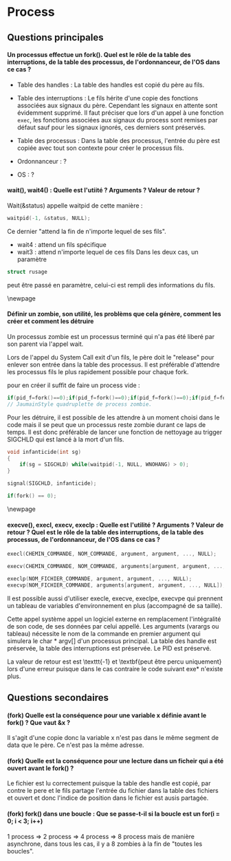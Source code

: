 # Process

## Questions principales

#### Un processus effectue un fork(). Quel est le rôle de la table des interruptions, de la table des processus, de l'ordonnanceur, de l'OS dans ce cas ?

+ Table des handles : La table des handles est copié du père au fils.
+ Table des interruptions : Le fils hérite d'une copie des fonctions associées
  aux signaux du père. Cependant les signaux en attente sont évidemment
  supprimé. Il faut préciser que lors d'un appel à une fonction `exec`, les
  fonctions associées aux signaux du process sont remises par défaut sauf pour
  les signaux ignorés, ces derniers sont préservés.

+ Table des processus : Dans la table des processus, l'entrée du père est copiée
  avec tout son contexte pour créer le processus fils.

+ Ordonnanceur : ?
+ OS : ?

#### wait(), wait4() : Quelle est l'utiité ? Arguments ? Valeur de retour ?

Wait(&status) appelle waitpid de cette manière :

```C
waitpid(-1, &status, NULL);
```

Ce dernier "attend la fin de n'importe lequel de ses fils".

+ wait4 : attend un fils spécifique
+ wait3 : attend n'importe lequel de ces fils
Dans les deux cas, un paramètre 
```C
struct rusage
```
peut être passé en paramètre, celui-ci est rempli des informations du fils.

\newpage

#### Définir un zombie, son utilité, les problèms que cela génère, comment les créer et comment les détruire

Un processus zombie est un processus terminé qui n'a pas été liberé par son
parent via l'appel wait.

Lors de l'appel du System Call exit d'un fils, le père doit le "release" pour
enlever son entrée dans la table des processus. Il est préférable d'attendre les
processus fils le plus rapidement possible pour chaque fork.

pour en créer il suffit de faire un process vide : 

```C
if(pid_f=fork()==0);if(pid_f=fork()==0);if(pid_f=fork()==0);if(pid_f=fork()==0); 	
// JaumainStyle quadruplette de process zombie.
```

Pour les détruire, il est possible de les attendre à un moment choisi dans le
code mais il se peut que un processus reste zombie durant ce laps de temps. Il
est donc préférable de lancer une fonction de nettoyage au trigger SIGCHLD qui
est lancé à la mort d'un fils.

```C
void infanticide(int sg)
{
	if(sg = SIGCHLD) while(waitpid(-1, NULL, WNOHANG) > 0);
}

signal(SIGCHLD, infanticide);

if(fork() == 0);
```

\newpage

#### execve(), execl, execv, execlp : Quelle est l'utilité ? Arguments ? Valeur de retour ?  Quel est le rôle de la table des interruptions, de la table des processus, de l'ordonnanceur, de l'OS dans ce cas ?

```C
execl(CHEMIN_COMMANDE, NOM_COMMANDE, argument, argument, ..., NULL);
```

```C
execv(CHEMIN_COMMANDE, NOM_COMMANDE, arguments[argument, argument, ..., NULL]);
```

```C
execlp(NOM_FICHIER_COMMANDE, argument, argument, ..., NULL);
execvp(NOM_FICHIER_COMMANDE, arguments[argument, argument, ..., NULL]);
```

Il est possible aussi d'utiliser execle, execve, execlpe, execvpe qui prennent
un tableau de variables d'environnement en plus (accompagné de sa taille).

Cette appel système appel un logiciel externe en remplacement l'intégralité de
son code, de ses données par celui appellé. Les arguments (varargs ou tableau)
nécessite le nom de la commande en premier argument qui simulera le char *
argv[] d'un processus principal.
La table des handle est préservée, la table des interruptions est préservée.
Le PID est préservé.

La valeur de retour est est \texttt{-1} et \textbf{peut être percu uniquement}
lors d'une erreur puisque dans le cas contraire le code suivant exe\* n'existe
plus.

## Questions secondaires

#### (fork) Quelle est la conséquence pour une variable x définie avant le fork() ? Que vaut &x ?

Il s'agit d'une copie donc la variable x n'est pas dans le même segment de data
que le père. Ce n'est pas la même adresse.

#### (fork) Quelle est la conséquence pour une lecture dans un ficheir qui a été ouvert avant le fork() ?

Le fichier est lu correctement puisque la table des handle est copié, par contre
le pere et le fils partage l'entrée du fichier dans la table des fichiers et
ouvert et donc l'indice de position dans le fichier est ausis partagée.

#### (fork) fork() dans une boucle : Que se passe-t-il si la boucle est un for(i = 0; i < 3; i++)
1 process => 2 process => 4 process => 8 process
mais de manière asynchrone, dans tous les cas, il y a 8 zombies à la fin de
"toutes les boucles".

